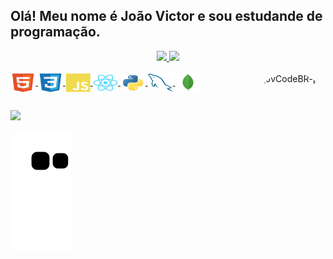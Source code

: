 ## Olá! Meu nome é João Victor e sou estudande de programação.
<div align="center">
  <a href="https://github.com/jvcodebr">
  <img height="180em" src="https://github-readme-stats-jvcodebr.vercel.app/api?username=jvcodebr&show_icons=true&theme=algolia&include_all_commits=true&count_private=true"/>
  <img height="180em" src="https://github-readme-stats-jvcodebr.vercel.app/api/top-langs/?username=jvcodebr&layout=compact&langs_count=7&theme=algolia"/>
</div>
<div style="display: inline_block"><br>
  <img align="center" alt="JvCodeBR-HTML" height="30" width="40" src="https://raw.githubusercontent.com/devicons/devicon/master/icons/html5/html5-original.svg">
  <img align="center" alt="JvCodeBR-CSS" height="30" width="40" src="https://raw.githubusercontent.com/devicons/devicon/master/icons/css3/css3-original.svg">
  <img align="center" alt="JvCodeBR-Js" height="30" width="40" src="https://raw.githubusercontent.com/devicons/devicon/master/icons/javascript/javascript-plain.svg">
  <img align="center" alt="JvCodeBR-React" height="30" width="40" src="https://raw.githubusercontent.com/devicons/devicon/master/icons/react/react-original.svg">
  <img align="center" alt="JvCodeBR-Python" height="30" width="40" src="https://raw.githubusercontent.com/devicons/devicon/master/icons/python/python-original.svg">
  <img align="center" alt="JvCodeBR-MySQL" height="30" width="40" src="https://raw.githubusercontent.com/devicons/devicon/master/icons/mysql/mysql-original.svg">
  <img align="center" alt="JvCodeBR-MongoDB" height="30" width="40" src="https://raw.githubusercontent.com/devicons/devicon/master/icons/mongodb/mongodb-original.svg">
  <img align="right" alt="JvCodeBR-pic" height="150" style="border-radius:50px;" src="https://avatars.githubusercontent.com/u/92347541?s=400&u=0b5915b5b8f0eae4630c086305d7803ed3bcff36&v=4">
</div>
  
  ##
 
<div> 
  <a href="https://www.linkedin.com/in/jvls19/" target="_blank"><img src="https://img.shields.io/badge/-LinkedIn-%230077B5?style=for-the-badge&logo=linkedin&logoColor=white" target="_blank"></a> 
 
  ![Snake animation](https://github.com/JvCodeBR/JvCodeBR/blob/output/github-contribution-grid-snake.svg)
 
</div>
